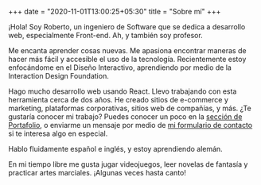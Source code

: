 +++
date = "2020-11-01T13:00:25+05:30"
title = "Sobre mí"
+++

¡Hola! Soy Roberto, un ingeniero de Software que se dedica a desarrollo web, especialmente Front-end. Ah, y también soy profesor.

Me encanta aprender cosas nuevas. Me apasiona encontrar maneras de hacer más fácil y accesible el uso de la tecnología. Recientemente estoy enfocándome en el Diseño Interactivo, aprendiendo por medio de la Interaction Design Foundation.

Hago mucho desarrollo web usando React. Llevo trabajando con esta herramienta cerca de dos años. He creado sitios de e-commerce y marketing, plataformas corporativas, sitios web de compañías, y más. ¿Te gustaría conocer mi trabajo? Puedes conocer un poco en la [sección de Portafolio](/es/portfolio), o enviarme un mensaje por medio de [mi formulario de contacto](/es/contact) si te interesa algo en especial.

Hablo fluidamente español e inglés, y estoy aprendiendo alemán.

En mi tiempo libre me gusta jugar videojuegos, leer novelas de fantasía y practicar artes marciales. ¡Algunas veces hasta canto!
